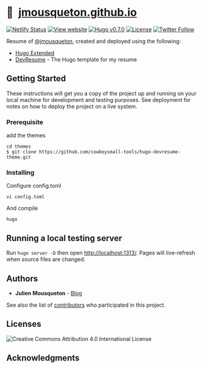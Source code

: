 # 🏡&nbsp; [jmousqueton.github.io](https://cv.jmousqueton.github.io/)

[![Netlify Status](https://img.shields.io/netlify/c9d7352c-8658-4ea3-a239-3be8e2f9dd16)](https://app.netlify.com/sites/jmousqueton/deploys)
[![View website](https://img.shields.io/badge/open%20site-jmousqueton.github.io-green)](https://jmousqueton.github.io/)
[![Hugo v0.7.0](https://img.shields.io/badge/hugo-v0.7.0-orange)](https://github.com/gohugoio/hugo)
[![License](https://img.shields.io/github/license/jmousqueton/jmousqueton.github.io?color=red)](LICENSE.md)
[![Twitter Follow](https://img.shields.io/twitter/follow/jmousqueton?label=Follow&style=social)](https://twitter.com/intent/user?screen_name=jmousqueton)

Resume of [@jmousqueton](https://github.com/jmousqueton), created and deployed using the following:

- [Hugo Extended](https://github.com/gohugoio/hugo)
- [DevResume](https://github.com/cowboysmall-tools/hugo-devresume-theme) - The Hugo template for my resume 


## Getting Started

These instructions will get you a copy of the project up and running on your local machine for development and testing purposes. See deployment for notes on how to deploy the project on a live system.

### Prerequisite

add the themes  

```
cd themes
$ git clone https://github.com/cowboysmall-tools/hugo-devresume-theme.git
```

### Installing

Configure config.toml

```
vi config.toml
```

And compile 

```
hugo
```


## Running a local testing server

Run `hugo server -D` then open [http://localhost:1313/](http://localhost:1313/). Pages will live-refresh when source files are changed.


## Authors

* **Julien Mousqueton** - [Blog](https://www.julienmousqueton.fr)

See also the list of [contributors](https://github.com/JMousqueton/jmousqueton.github.io/contributors) who participated in this project.


## Licenses

![Creative Commons Attribution 4.0 International License](https://raw.githubusercontent.com/creativecommons/cc-cert-core/master/images/cc-by-88x31.png "CC BY")

## Acknowledgments



